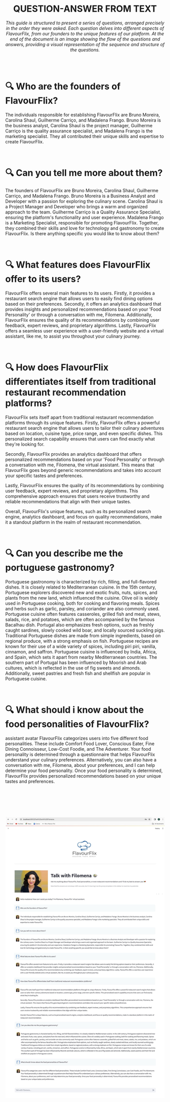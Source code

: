 <div align="center">
  <h3> </h3>
  <h1>QUESTION-ANSWER FROM TEXT</h1> 

<p><em>   This guide is structured to present a series of questions, arranged precisely in the order they were asked. Each question delves into different aspects of FlavourFlix, from our founders to the unique features of our platform. At the end of the document is an image showing the flow of the questions and answers, providing a visual representation of the sequence and structure of the questions.  </em></p>
<br> 
<br>
</div>



<h1> 🔍 Who are the founders of FlavourFlix?</h1>


The individuals responsible for establishing FlavourFlix are Bruno Moreira, Carolina Shaul, Guilherme Carriço, and Madalena Frango. Bruno Moreira is the business analyst, Carolina Shaul is the project manager, Guilherme Carriço is the quality assurance specialist, and Madalena Frango is the marketing specialist. They all contributed their unique skills and expertise to create FlavourFlix.

<br>


<h1> 🔍 Can you tell me more about them?</h1>


The founders of FlavourFlix are Bruno Moreira, Carolina Shaul, Guilherme Carriço, and Madalena Frango. Bruno Moreira is a Business Analyst and Developer with a passion for exploring the culinary scene. Carolina Shaul is a Project Manager and Developer who brings a warm and organized approach to the team. Guilherme Carriço is a Quality Assurance Specialist, ensuring the platform's functionality and user experience. Madalena Frango is a Marketing Specialist, responsible for promoting FlavourFlix. Together, they combined their skills and love for technology and gastronomy to create FlavourFlix. Is there anything specific you would like to know about them?

<br>

<h1> 🔍 What features does FlavourFlix offer to its users?</h1>


FlavourFlix offers several main features to its users. Firstly, it provides a restaurant search engine that allows users to easily find dining options based on their preferences. Secondly, it offers an analytics dashboard that provides insights and personalized recommendations based on your 'Food Personality' or through a conversation with me, Filomena. Additionally, FlavourFlix ensures the quality of its recommendations by combining user feedback, expert reviews, and proprietary algorithms. Lastly, FlavourFlix offers a seamless user experience with a user-friendly website and a virtual assistant, like me, to assist you throughout your culinary journey.

<br>

<h1> 🔍 How does FlavourFlix differentiates itself from traditional restaurant recommendation platforms?</h1>


FlavourFlix sets itself apart from traditional restaurant recommendation platforms through its unique features. Firstly, FlavourFlix offers a powerful restaurant search engine that allows users to tailor their culinary adventures based on location, cuisine type, price range, and even specific dishes. This personalized search capability ensures that users can find exactly what they're looking for.

Secondly, FlavourFlix provides an analytics dashboard that offers personalized recommendations based on your 'Food Personality' or through a conversation with me, Filomena, the virtual assistant. This means that FlavourFlix goes beyond generic recommendations and takes into account your specific tastes and preferences.

Lastly, FlavourFlix ensures the quality of its recommendations by combining user feedback, expert reviews, and proprietary algorithms. This comprehensive approach ensures that users receive trustworthy and reliable recommendations that align with their unique tastes.

Overall, FlavourFlix's unique features, such as its personalized search engine, analytics dashboard, and focus on quality recommendations, make it a standout platform in the realm of restaurant recommendation.

<br>

<h1> 🔍 Can you describe me the portuguese gastronomy?</h1>

Portuguese gastronomy is characterized by rich, filling, and full-flavored dishes. It is closely related to Mediterranean cuisine. In the 15th century, Portuguese explorers discovered new and exotic fruits, nuts, spices, and plants from the new land, which influenced the cuisine. Olive oil is widely used in Portuguese cooking, both for cooking and flavoring meals. Spices and herbs such as garlic, parsley, and coriander are also commonly used. Portuguese cuisine often features casseroles, grilled fish and meat, stews, salads, rice, and potatoes, which are often accompanied by the famous Bacalhau dish. Portugal also emphasizes fresh options, such as freshly caught sardines, slowly cooked wild boar, and locally sourced suckling pigs. Traditional Portuguese dishes are made from simple ingredients, based on regional produce, with a strong emphasis on fish. Portuguese recipes are known for their use of a wide variety of spices, including piri piri, vanilla, cinnamon, and saffron. Portuguese cuisine is influenced by India, Africa, and Spain, which sets it apart from nearby Mediterranean countries. The southern part of Portugal has been influenced by Moorish and Arab cultures, which is reflected in the use of fig sweets and almonds. Additionally, sweet pastries and fresh fish and shellfish are popular in Portuguese cuisine.

<br>

<h1> 🔍 What should i know about the food personalities of FlavourFlix?</h1>

assistant avatar
FlavourFlix categorizes users into five different food personalities. These include Comfort Food Lover, Conscious Eater, Fine Dining Connoisseur, Low-Cost Foodie, and The Adventurer. Your food personality is determined through a questionnaire that helps FlavourFlix understand your culinary preferences. Alternatively, you can also have a conversation with me, Filomena, about your preferences, and I can help determine your food personality. Once your food personality is determined, FlavourFlix provides personalized recommendations based on your unique tastes and preferences.

<br>
<br>
<br>


<h1></h1>


<img src="ext_images/IMG_3621.jpg" >
